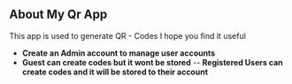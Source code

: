 
## About My Qr App

This app is used to generate QR - Codes
I hope you find it useful 

- **Create an Admin account to manage user accounts**
- **Guest can create codes but it wont be stored**
-- **Registered Users can create codes and it will be stored to their account**

